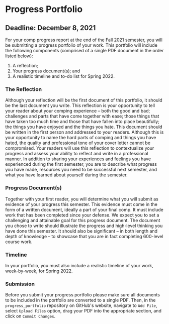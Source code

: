 # Progress Portfolio
## Deadline: December 8, 2021

For your comp progress report at the end of the Fall 2021 semester, you will be submitting a progress portfolio of your work. This portfolio will include the following components (comprised of a single PDF document in the order listed below):

1. A reflection;
2. Your progress document(s); and
3. A realistic timeline and to-do list for Spring 2022.

### The Reflection

Although your reflection will be the first document of this portfolio, it should be the last document you write. This reflection is your opportunity to tell your reader about your comping experience – both the good and bad; challenges and parts that have come together with ease; those things that have taken too much time and those that have fallen into place beautifully; the things you have enjoyed and the things you hate. This document should be written in the first person and addressed to your readers. Although this is your opportunity to name the hard parts of comping and things you have hated, the quality and professional tone of your cover letter cannot be compromised. Your readers will use this reflection to contextualize your progress and assess your ability to reflect and write in a professional manner. In addition to sharing your experiences and feelings you have experienced during the first semester, you are to describe what progress you have made, resources you need to be successful next semester, and what you have learned about yourself during the semester. 

### Progress Document(s)

Together with your first reader, you will determine what you will submit as evidence of your progress this semester. This evidence must come in the form of a written document, ideally a part of your final comp. It must include work that has been completed since your defense. We expect you to set a challenging and attainable goal for this progress document. The document you chose to write should illustrate the progress and high-level thinking you have done this semester. It should also be significant – in both length and depth of knowledge – to showcase that you are in fact completing 600-level course work. 

### Timeline

In your portfolio, you must also include a realistic timeline of your work, week-by-week, for Spring 2022. 

### Submission

Before you submit your progress portfolio please make sure all documents to be included in the portfolio are converted to a single PDF. Then, in the `progress_portfolio` repository on GitHub's website, navigate to `Add File`, select `Upload Files` option, drag your PDF into the appropriate section, and click on `Commit Changes`.
